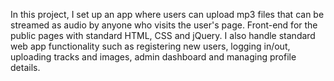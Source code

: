 In this project, I set up an app where users can upload mp3 files that can be streamed as audio by anyone who visits the user's page. Front-end for the public pages with standard HTML, CSS and jQuery. I also handle standard web app functionality such as registering new users, logging in/out, uploading tracks and images, admin dashboard and managing profile details.
